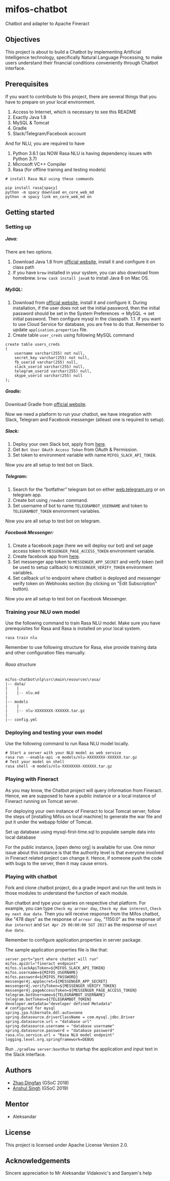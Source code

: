 # mifos-chatbot
Chatbot and adapter to Apache Fineract

## Objectives
This project is about to build a Chatbot by implementing Artificial Intelligence technology, specifically Natural Language Processing, to make users understand their financial conditions conveniently through Chatbot interface.

## Prerequisites
If you want to contribute to this project, there are several things that you have to prepare on your local environment.
1. Access to Internet, which is necessary to see this README
2. Exactly Java 1.8 
3. MySQL & Tomcat
4. Gradle
5. Slack/Telegram/Facebook account

And for NLU, you are required to have
1. Python 3.6.1 (as NOW Rasa NLU is having dependency issues with Python 3.7)
2. Microsoft VC++ Compiler
3. Rasa (for offline training and testing models)

```
# install Rasa NLU using these commands

pip install rasa[spacy]
python -m spacy download en_core_web_md
python -m spacy link en_core_web_md en
```

## Getting started

### Setting up
##### Java:
There are two options. 
1. Download Java 1.8 from [official website](http://www.oracle.com/technetwork/java/javase/downloads/jdk8-downloads-2133151.html), install it and configure it on class path
2. If you have `brew` installed in your system, you can also download from homebrew. `brew cask install java8` to install Java 8 on Mac OS. 

##### MySQL:
1. Download from [official website](https://dev.mysql.com/downloads/mysql/), install it and configure it. During installation, if the user does not set the initial password, then the initial password should be set in the System Preferences -> MySQL -> set initial password. Then configure mysql in the classpath. 
1.1. If you want to use Cloud Service for database, you are free to do that. Remember to update `application.properties` file. 
2. Create table `user_creds` using following MySQL command
```
create table users_creds
(
	username varchar(255) not null,
	secret_key varchar(255) not null,
	fb_userid varchar(255) null,
	slack_userid varchar(255) null,
	telegram_userid varchar(255) null,
	skype_userid varchar(255) null
);
```

##### Gradle:
Download Gradle from [official website](https://gradle.org/install/). 

Now we need a platform to run your chatbot, we have integration with Slack, Telegram and Facebook messenger (atleast one is required to setup).
##### Slack:
1. Deploy your own Slack bot, apply from [here](https://api.slack.com/apps?new_app=1).
2. Get `Bot User OAuth Access Token` from OAuth & Permission.
3. Set token to environment variable with name `MIFOS_SLACK_API_TOKEN`.

Now you are all setup to test bot on Slack.
##### Telegram:
1. Search for the “botfather” telegram bot on either [web.telegram.org](https://web.telegram.org/) or on telegram app.
2. Create bot using `/newbot` command.
3. Set username of bot to name `TELEGRAMBOT_USERNAME` and token to `TELEGRAMBOT_TOKEN` environment variables.

Now you are all setup to test bot on telegram.
##### Facebook Messenger:
1. Create a facebook page (here we will deploy our bot) and set page access token to `MESSENGER_PAGE_ACCESS_TOKEN` environment variable.
2. Create facebook app from [here](https://developers.facebook.com/).
3. Set messenger app token to `MESSENGER_APP_SECRET` and verify token (will be used to setup callback) to `MESSENGER_VERIFY_TOKEN` environment variables.
4. Set callback url to endpoint where chatbot is deployed and messenger verify token on Webhooks section (by clicking on "Edit Subscription" button).

Now you are all setup to test bot on Facebook Messenger.
### Training your NLU own model
Use the following command to train Rasa NLU model. Make sure you have prerequisites for Rasa and Rasa is installed on your local system. 
```
rasa train nlu
```
Remember to use following structure for Rasa, else provide training data and other configuration files manually.
###### Rasa structure
```
mifos-chatbot\nlp\src\main\resources\rasa/
|-- data/
|    |
|    |-- nlu.md
|
|-- models
|    |
|    |-- nlu-XXXXXXXX-XXXXXX.tar.gz
|
|-- config.yml
``` 

### Deploying and testing your own model
Use the following command to run Rasa NLU model locally. 
```
# Start a server with your NLU model as web service
rasa run --enable-api -m models/nlu-XXXXXXXX-XXXXXX.tar.gz
# Test your model on shell 
rasa shell -m models/nlu-XXXXXXXX-XXXXXX.tar.gz
```

### Playing with Fineract

As you may know, the Chatbot project will query information from Fineract. Hence, we are supposed to have a public instance or a local instance of Fineract running on Tomcat server.

For deploying your own instance of Fineract to local Tomcat server, follow the steps of [installing Mifos on local machine] to generate the war file and put it under the webapp folder of Tomcat.

Set up database using mysql-first-time.sql to populate sample data into local database

For the public instance, [open demo org] is available for use. One minor issue about this instance is that the authority level is that everyone involved in Fineract related project can change it. Hence, if someone push the code with bugs to the server, then it may cause errors.

### Playing with chatbot

Fork and clone chatbot project, do a gradle import and run the unit tests in those modules to understand the function of each module.<br>

Run chatbot and type your queries on respective chat platform. For example, you can type `Check my arrear day`, `Check my due interest`, `Check my next due date`. Then you will receive response from the Mifos chatbot, like "478 days" as the response of `arrear day`, "1150.0" as the response of `due interest` and `Sat Apr 29 00:00:00 SGT 2017` as the response of `next due date`. 

Remember to configure application.properties in server package.

The sample application properties file is like that:
```
server.port="port where chatbot will run"
mifos.apiUrl="fineract endpoint"
mifos.slackApiToken=${MIFOS_SLACK_API_TOKEN}
mifos.username=${MIFOS_USERNAME}
mifos.password=${MIFOS_PASSWORD}
messenger4j.appSecret=${MESSENGER_APP_SECRET}
messenger4j.verifyToken=${MESSENGER_VERIFY_TOKEN}
messenger4j.pageAccessToken=${MESSENGER_PAGE_ACCESS_TOKEN}
telegram.botUsername=${TELEGRAMBOT_USERNAME}
telegram.botToken=${TELEGRAMBOT_TOKEN}
developer.metadata="developer defined Metadata"
# configured for mysql
spring.jpa.hibernate.ddl-auto=none
spring.datasource.driverClassName = com.mysql.jdbc.Driver
spring.datasource.url = "database url"
spring.datasource.username = "database username"
spring.datasource.password = "database password"
rasa.nlu.service.url = "Rasa NLU model endpoint"
logging.level.org.springframework=DEBUG
```

Run `./gradlew server:bootRun` to startup the application and input text in the Slack interface.

## Authors
- [Zhao Dingfan](https://github.com/ZhaoDingfan) (GSoC 2018)
- [Anshul Singh](https://github/com/iosdev747) (GSoC 2019)

## Mentor
- Aleksandar

## License
This project is licensed under Apache License Version 2.0.

## Acknowledgements
Sincere appreciation to Mr Aleksandar Vidakovic's and Sanyam's help
